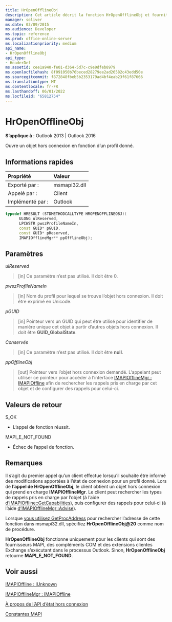 ```yaml
---
title: HrOpenOfflineObj
description: Cet article décrit la fonction HrOpenOfflineObj et fournit la syntaxe, les paramètres, la valeur de retour et des remarques supplémentaires.
manager: soliver
ms.date: 03/09/2015
ms.audience: Developer
ms.topic: reference
ms.prod: office-online-server
ms.localizationpriority: medium
api_name:
- HrOpenOfflineObj
api_type:
- HeaderDef
ms.assetid: cee1a940-fe01-d364-5d7c-c9e9dfeb8979
ms.openlocfilehash: 8f091050b76beced28279ee2ad26582c43edd50e
ms.sourcegitcommit: f872848fbeb5b2353179ad4bf4eab23f61f87666
ms.translationtype: MT
ms.contentlocale: fr-FR
ms.lasthandoff: 06/01/2022
ms.locfileid: "65812754"
---
```

# <a name="hropenofflineobj"></a>HrOpenOfflineObj

  
  
**S’applique à** : Outlook 2013 | Outlook 2016 
  
Ouvre un objet hors connexion en fonction d’un profil donné.
  
## <a name="quick-info"></a>Informations rapides

|Propriété |Valeur |
|:-----|:-----|
|Exporté par :  <br/> |msmapi32.dll  <br/> |
|Appelé par :  <br/> |Client  <br/> |
|Implémenté par :  <br/> |Outlook  <br/> |
   
```cpp
typedef HRESULT (STDMETHODCALLTYPE HROPENOFFLINEOBJ)( 
      ULONG ulReserved, 
      LPCWSTR pwszProfileNameIn, 
      const GUID* pGUID, 
      const GUID* pReserved, 
      IMAPIOfflineMgr** ppOfflineObj); 

```

## <a name="parameters"></a>Paramètres

 _ulReserved_
  
> [in] Ce paramètre n’est pas utilisé. Il doit être 0.
    
 _pwszProfileNameIn_
  
> [in] Nom du profil pour lequel se trouve l’objet hors connexion. Il doit être exprimé en Unicode. 
    
 _pGUID_
  
> [in] Pointeur vers un GUID qui peut être utilisé pour identifier de manière unique cet objet à partir d’autres objets hors connexion. Il doit être **GUID_GlobalState**.
    
 _Conservés_
  
> [in] Ce paramètre n’est pas utilisé. Il doit être **null**.
    
 _ppOfflineObj_
  
> [out] Pointeur vers l’objet hors connexion demandé. L’appelant peut utiliser ce pointeur pour accéder à l’interface [IMAPIOfflineMgr : IMAPIOffline](imapiofflinemgrimapioffline.md) afin de rechercher les rappels pris en charge par cet objet et de configurer des rappels pour celui-ci. 
    
## <a name="return-values"></a>Valeurs de retour

S_OK 
  
- L’appel de fonction réussit.
    
MAPI_E_NOT_FOUND
  
- Échec de l’appel de fonction.
    
## <a name="remarks"></a>Remarques

Il s’agit du premier appel qu’un client effectue lorsqu’il souhaite être informé des modifications apportées à l’état de connexion pour un profil donné. Lors de **l’appel de HrOpenOfflineObj**, le client obtient un objet hors connexion qui prend en charge **IMAPIOfflineMgr**. Le client peut rechercher les types de rappels pris en charge par l’objet (à l’aide [d’IMAPIOffline::GetCapabilities](imapioffline-getcapabilities.md)), puis configurer des rappels pour celui-ci (à l’aide [d’IMAPIOfflineMgr::Advise](imapiofflinemgr-advise.md)).
  
Lorsque [vous utilisez GetProcAddress](https://msdn.microsoft.com/library/ms683212.aspx) pour rechercher l’adresse de cette fonction dans msmapi32.dll, spécifiez **HrOpenOfflineObj@20** comme nom de procédure. 
  
 **HrOpenOfflineObj** fonctionne uniquement pour les clients qui sont des fournisseurs MAPI, des compléments COM et des extensions clientes Exchange s’exécutant dans le processus Outlook. Sinon, **HrOpenOfflineObj** retourne **MAPI_E_NOT_FOUND**. 
  
## <a name="see-also"></a>Voir aussi



[IMAPIOffline : IUnknown](imapiofflineiunknown.md)
  
[IMAPIOfflineMgr : IMAPIOffline](imapiofflinemgrimapioffline.md)


[À propos de l’API d’état hors connexion](about-the-offline-state-api.md)
  
[Constantes MAPI](mapi-constants.md)


